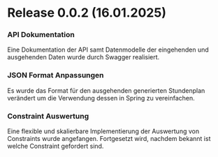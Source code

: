 # Release 0.0.2 (16.01.2025)

### API Dokumentation

Eine Dokumentation der API samt Datenmodelle der eingehenden und ausgehenden Daten wurde durch Swagger realisiert.

### JSON Format Anpassungen

Es wurde das Format für den ausgehenden generierten Stundenplan verändert um die Verwendung dessen in Spring zu vereinfachen.

### Constraint Auswertung

Eine flexible und skalierbare Implementierung der Auswertung von Constraints wurde angefangen. Fortgesetzt wird, nachdem bekannt ist welche Constraint gefordert sind.